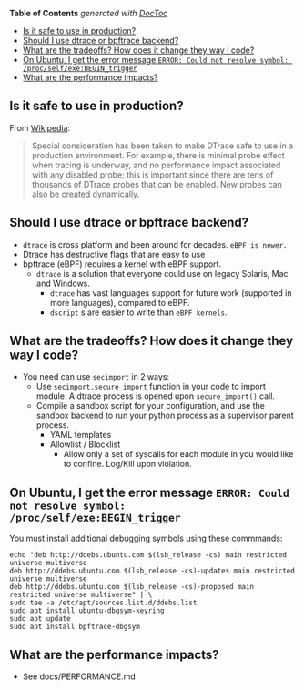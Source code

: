 <!-- START doctoc generated TOC please keep comment here to allow auto update -->
<!-- DON'T EDIT THIS SECTION, INSTEAD RE-RUN doctoc TO UPDATE -->
**Table of Contents**  *generated with [DocToc](https://github.com/thlorenz/doctoc)*

- [Is it safe to use in production?](#is-it-safe-to-use-in-production)
- [Should I use dtrace or bpftrace backend?](#should-i-use-dtrace-or-bpftrace-backend)
- [What are the tradeoffs? How does it change they way I code?](#what-are-the-tradeoffs-how-does-it-change-they-way-i-code)
- [On Ubuntu, I get the error message `ERROR: Could not resolve symbol: /proc/self/exe:BEGIN_trigger`](#on-ubuntu-i-get-the-error-message-error-could-not-resolve-symbol-procselfexebegin_trigger)
- [What are the performance impacts?](#what-are-the-performance-impacts)

<!-- END doctoc generated TOC please keep comment here to allow auto update -->


## Is it safe to use in production?
From <a href="https://en.wikipedia.org/wiki/DTrace">Wikipedia</a>:
>Special consideration has been taken to make DTrace safe to use in a production environment. For example, there is minimal probe effect when tracing is underway, and no performance impact associated with any disabled probe; this is important since there are tens of thousands of DTrace probes that can be enabled. New probes can also be created dynamically.

## Should I use dtrace or bpftrace backend?
- `dtrace` is cross platform and been around for decades. `eBPF is newer.`
- Dtrace has destructive flags that are easy to use
- bpftrace (eBPF) requires a kernel with eBPF support.
  - `dtrace` is a solution that everyone could use on legacy Solaris, Mac and Windows.
    - `dtrace` has vast languages support for future work (supported in more languages), compared to eBPF.
    - `dscript` s are easier to write than `eBPF kernels`.

## What are the tradeoffs? How does it change they way I code?
- You need can use `secimport` in 2 ways:
  - Use `secimport.secure_import` function in your code to import module. A dtrace process is opened upon `secure_import()` call.
  - Compile a sandbox script for your configuration, and use the sandbox backend to run your python process as a supervisor parent process.
    - YAML templates
    - Allowlist / Blocklist
      - Allow only a set of syscalls for each module in you would like to confine. Log/Kill upon violation.

## On Ubuntu, I get the error message `ERROR: Could not resolve symbol: /proc/self/exe:BEGIN_trigger`
You must install additional debugging symbols using these commmands:

    echo "deb http://ddebs.ubuntu.com $(lsb_release -cs) main restricted universe multiverse
    deb http://ddebs.ubuntu.com $(lsb_release -cs)-updates main restricted universe multiverse
    deb http://ddebs.ubuntu.com $(lsb_release -cs)-proposed main restricted universe multiverse" | \
    sudo tee -a /etc/apt/sources.list.d/ddebs.list
    sudo apt install ubuntu-dbgsym-keyring
    sudo apt update
    sudo apt install bpftrace-dbgsym

## What are the performance impacts?
- See docs/PERFORMANCE.md
